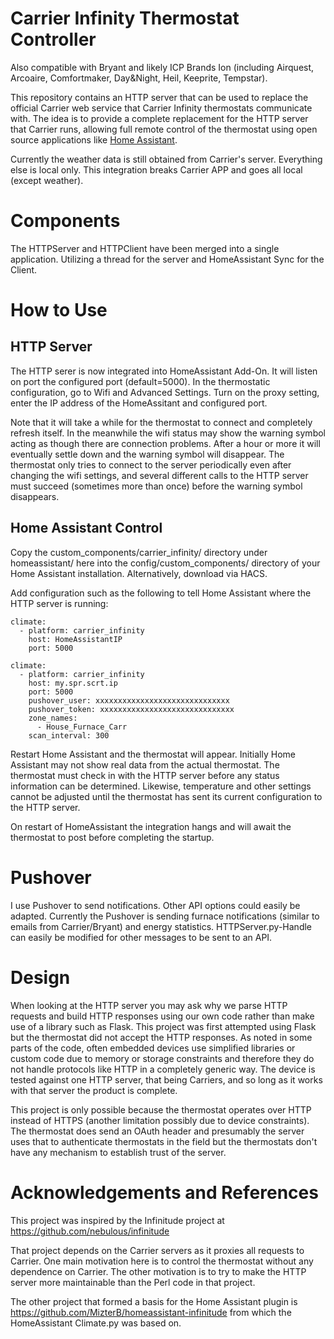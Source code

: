 # Carrier Infinity Thermostat Controller

Also compatible with Bryant and likely ICP Brands Ion (including Airquest, Arcoaire, 
Comfortmaker, Day&Night, Heil, Keeprite, Tempstar).

This repository contains an HTTP server that can be used to replace the official
Carrier web service that Carrier Infinity thermostats communicate with.  The
idea is to provide a complete replacement for the HTTP server that Carrier runs,
allowing full remote control of the thermostat using open source applications like
[Home Assistant](https://www.home-assistant.io/).

Currently the weather data is still obtained from Carrier's server. Everything else
is local only. This integration breaks Carrier APP and goes all local (except weather).

# Components

The HTTPServer and HTTPClient have been merged into a single application. Utilizing a 
thread for the server and HomeAssistant Sync for the Client.

# How to Use

## HTTP Server

The HTTP serer is now integrated into HomeAssistant Add-On. It will listen on 
port the configured port (default=5000).  In the thermostatic configuration, 
go to Wifi and Advanced Settings. Turn on the proxy setting, enter the IP address 
of the HomeAssitant and configured port.

Note that it will take a while for the thermostat to connect
and completely refresh itself.  In the meanwhile the wifi status may show the
warning symbol acting as though there are connection problems.  After a hour
or more it will eventually settle down and the warning symbol will disappear.
The thermostat only tries to connect to the server periodically even after
changing the wifi settings, and several different calls to the HTTP server
must succeed (sometimes more than once) before the warning symbol disappears.

## Home Assistant Control

Copy the custom_components/carrier_infinity/ directory under homeassistant/ 
here into the config/custom_components/ directory of your Home Assistant 
installation. Alternatively, download via HACS.

Add configuration such as the following to tell Home Assistant where the HTTP server
is running:

    climate:
      - platform: carrier_infinity
        host: HomeAssistantIP
        port: 5000
    
    climate:
      - platform: carrier_infinity
        host: my.spr.scrt.ip
        port: 5000
        pushover_user: xxxxxxxxxxxxxxxxxxxxxxxxxxxxxx
        pushover_token: xxxxxxxxxxxxxxxxxxxxxxxxxxxxxx
        zone_names:
          - House_Furnace_Carr
        scan_interval: 300

Restart Home Assistant and the thermostat will appear.  Initially Home Assistant
may not show real data from the actual thermostat.  The thermostat must check in
with the HTTP server before any status information can be determined.  Likewise,
temperature and other settings cannot be adjusted until the thermostat has sent
its current configuration to the HTTP server.

On restart of HomeAssistant the integration hangs and will await the thermostat 
to post before completing the startup.

# Pushover

I use Pushover to send notifications. Other API options could easily be adapted.
Currently the Pushover is sending furnace notifications (similar to emails from 
Carrier/Bryant) and energy statistics. HTTPServer.py-Handle can easily be modified
for other messages to be sent to an API.

# Design

When looking at the HTTP server you may ask why we parse HTTP requests and build
HTTP responses using our own code rather than make use of a library such as Flask.
This project was first attempted using Flask but the thermostat did not accept
the HTTP responses.  As noted in some parts of the code, often embedded devices
use simplified libraries or custom code due to memory or storage constraints and
therefore they do not handle protocols like HTTP in a completely generic way.
The device is tested against one HTTP server, that being Carriers, and so long
as it works with that server the product is complete.

This project is only possible because the thermostat operates over HTTP instead
of HTTPS (another limitation possibly due to device constraints).  The thermostat
does send an OAuth header and presumably the server uses that to authenticate
thermostats in the field but the thermostats don't have any mechanism to
establish trust of the server.

# Acknowledgements and References

This project was inspired by the Infinitude project at
https://github.com/nebulous/infinitude

That project depends on the Carrier servers as it proxies all requests to Carrier.
One main motivation here is to control the thermostat without any dependence on
Carrier.  The other motivation is to try to make the HTTP server more maintainable
than the Perl code in that project.

The other project that formed a basis for the Home Assistant plugin is
https://github.com/MizterB/homeassistant-infinitude from which the HomeAssistant 
Climate.py was based on.
